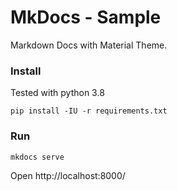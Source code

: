 # MkDocs - Sample
Markdown Docs with Material Theme.

### Install
Tested with python 3.8
```
pip install -IU -r requirements.txt
```

### Run
```
mkdocs serve 
```

Open http://localhost:8000/